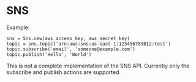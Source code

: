 SNS
===

Example:

    sns = Sns.new(aws_access_key, aws_secret_key)
    topic = sns.topic('arn:aws:sns:us-east-1:123456789012:test')
    topic.subscribe('email', 'someone@example.com')
    topic.publish('Hello', 'World')
    
This is not a complete implementation of the SNS API. Currently only the subscribe and publish actions are supported.